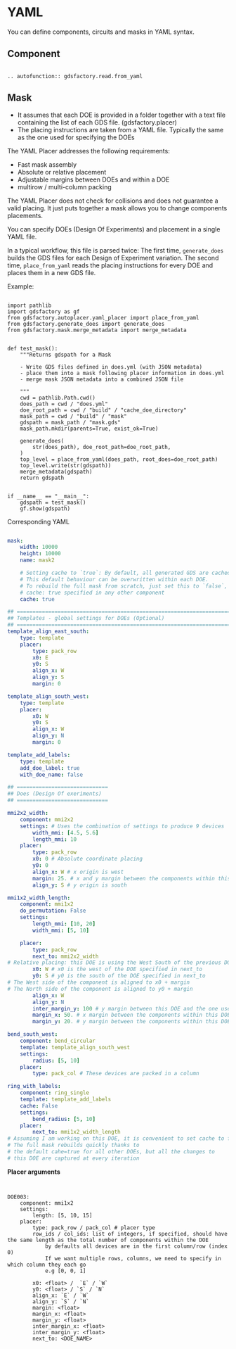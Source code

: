 # YAML

You can define components, circuits and masks in YAML syntax.

## Component


```{eval-rst}

.. autofunction:: gdsfactory.read.from_yaml
```


## Mask

- It assumes that each DOE is provided in a folder together with a text file containing the list of each GDS file. (gdsfactory.placer)
- The placing instructions are taken from a YAML file. Typically the same as the one used for specifying the DOEs

The YAML Placer addresses the following requirements:

- Fast mask assembly
- Absolute or relative placement
- Adjustable margins between DOEs and within a DOE
- multirow / multi-column packing

The YAML Placer does not check for collisions and does not guarantee a valid placing.
It just puts together a mask allows you to change components placements.


You can specify DOEs (Design Of Experiments) and placement in a single YAML file.

In a typical workflow, this file is parsed twice:
The first time, `generate_does` builds the GDS files for each Design of Experiment variation.
The second time, `place_from_yaml` reads the placing instructions for every DOE and places them in a new GDS file.

Example:

```

import pathlib
import gdsfactory as gf
from gdsfactory.autoplacer.yaml_placer import place_from_yaml
from gdsfactory.generate_does import generate_does
from gdsfactory.mask.merge_metadata import merge_metadata


def test_mask():
    """Returns gdspath for a Mask

    - Write GDS files defined in does.yml (with JSON metadata)
    - place them into a mask following placer information in does.yml
    - merge mask JSON metadata into a combined JSON file

    """
    cwd = pathlib.Path.cwd()
    does_path = cwd / "does.yml"
    doe_root_path = cwd / "build" / "cache_doe_directory"
    mask_path = cwd / "build" / "mask"
    gdspath = mask_path / "mask.gds"
    mask_path.mkdir(parents=True, exist_ok=True)

    generate_does(
        str(does_path), doe_root_path=doe_root_path,
    )
    top_level = place_from_yaml(does_path, root_does=doe_root_path)
    top_level.write(str(gdspath))
    merge_metadata(gdspath)
    return gdspath


if __name__ == "__main__":
    gdspath = test_mask()
    gf.show(gdspath)

```

Corresponding YAML

```yaml

mask:
    width: 10000
    height: 10000
    name: mask2

    # Setting cache to `true`: By default, all generated GDS are cached and won't be regenerated
    # This default behaviour can be overwritten within each DOE.
    # To rebuild the full mask from scratch, just set this to `false`, and ensure there is no
    # cache: true specified in any other component
    cache: true

## =======================================================================
## Templates - global settings for DOEs (Optional)
## =======================================================================
template_align_east_south:
    type: template
    placer:
        type: pack_row
        x0: E
        y0: S
        align_x: W
        align_y: S
        margin: 0

template_align_south_west:
    type: template
    placer:
        x0: W
        y0: S
        align_x: W
        align_y: N
        margin: 0

template_add_labels:
    type: template
    add_doe_label: true
    with_doe_name: false

## =============================
## Does (Design Of exeriments)
## =============================

mmi2x2_width:
    component: mmi2x2
    settings: # Uses the combination of settings to produce 9 devices
        width_mmi: [4.5, 5.6]
        length_mmi: 10
    placer:
        type: pack_row
        x0: 0 # Absolute coordinate placing
        y0: 0
        align_x: W # x origin is west
        margin: 25. # x and y margin between the components within this DOE
        align_y: S # y origin is south

mmi1x2_width_length:
    component: mmi1x2
    do_permutation: False
    settings:
        length_mmi: [10, 20]
        width_mmi: [5, 10]

    placer:
        type: pack_row
        next_to: mmi2x2_width
# Relative placing: this DOE is using the West South of the previous DOE as the origin
        x0: W # x0 is the west of the DOE specified in next_to
        y0: S # y0 is the south of the DOE specified in next_to
# The West side of the component is aligned to x0 + margin
# The North side of the component is aligned to y0 + margin
        align_x: W
        align_y: N
        inter_margin_y: 100 # y margin between this DOE and the one used for relative placement
        margin_x: 50. # x margin between the components within this DOE
        margin_y: 20. # y margin between the components within this DOE

bend_south_west:
    component: bend_circular
    template: template_align_south_west
    settings:
        radius: [5, 10]
    placer:
        type: pack_col # These devices are packed in a column

ring_with_labels:
    component: ring_single
    template: template_add_labels
    cache: False
    settings:
        bend_radius: [5, 10]
    placer:
        next_to: mmi1x2_width_length
# Assuming I am working on this DOE, it is convenient to set cache to false here.
# The full mask rebuilds quickly thanks to
# the default cahe=true for all other DOEs, but all the changes to
# this DOE are captured at every iteration
```

**Placer arguments**

```


DOE003:
	component: mmi1x2
	settings:
		length: [5, 10, 15]
	placer:
		type: pack_row / pack_col # placer type
		row_ids / col_ids: list of integers, if specified, should have the same length as the total number of components within the DOE
			by defaults all devices are in the first column/row (index 0)
			If we want multiple rows, columns, we need to specify in which column they each go
			e.g [0, 0, 1]

		x0: <float> /  `E` / `W`
		y0: <float> / `S` / `N`
		align_x: `E` / `W`
		align_y: `S` / `N`
		margin: <float>
		margin_x: <float>
		margin_y: <float>
		inter_margin_x: <float>
		inter_margin_y: <float>
		next_to: <DOE_NAME>

```
